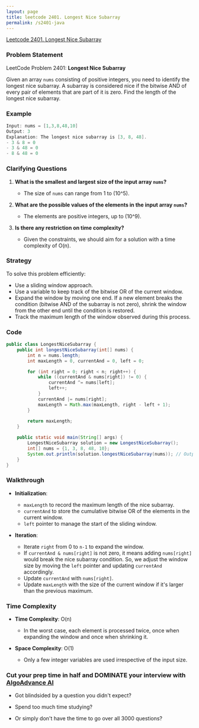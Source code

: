 ```yaml
---
layout: page
title: leetcode 2401. Longest Nice Subarray
permalink: /s2401-java
---
```

[Leetcode 2401. Longest Nice Subarray](https://algoadvance.github.io/algoadvance/l2401)
### Problem Statement

LeetCode Problem 2401: **Longest Nice Subarray**

Given an array `nums` consisting of positive integers, you need to identify the longest nice subarray. A subarray is considered nice if the bitwise AND of every pair of elements that are part of it is zero. Find the length of the longest nice subarray.

### Example

```java
Input: nums = [1,3,8,48,10]
Output: 3
Explanation: The longest nice subarray is [3, 8, 48].
- 3 & 8 = 0
- 3 & 48 = 0
- 8 & 48 = 0
```

### Clarifying Questions

1. **What is the smallest and largest size of the input array `nums`?**
   - The size of `nums` can range from 1 to \(10^5\).

2. **What are the possible values of the elements in the input array `nums`?**
   - The elements are positive integers, up to \(10^9\).

3. **Is there any restriction on time complexity?**
   - Given the constraints, we should aim for a solution with a time complexity of O(n).

### Strategy

To solve this problem efficiently:
- Use a sliding window approach.
- Use a variable to keep track of the bitwise OR of the current window.
- Expand the window by moving one end. If a new element breaks the condition (bitwise AND of the subarray is not zero), shrink the window from the other end until the condition is restored.
- Track the maximum length of the window observed during this process.

### Code 

```java
public class LongestNiceSubarray {
    public int longestNiceSubarray(int[] nums) {
        int n = nums.length;
        int maxLength = 0, currentAnd = 0, left = 0;

        for (int right = 0; right < n; right++) {
            while ((currentAnd & nums[right]) != 0) {
                currentAnd ^= nums[left];
                left++;
            }
            currentAnd |= nums[right];
            maxLength = Math.max(maxLength, right - left + 1);
        }
        
        return maxLength;
    }

    public static void main(String[] args) {
        LongestNiceSubarray solution = new LongestNiceSubarray();
        int[] nums = {1, 3, 8, 48, 10};
        System.out.println(solution.longestNiceSubarray(nums)); // Output: 3
    }
}
```

### Walkthrough

- **Initialization**: 
  - `maxLength` to record the maximum length of the nice subarray.
  - `currentAnd` to store the cumulative bitwise OR of the elements in the current window.
  - `left` pointer to manage the start of the sliding window.
  
- **Iteration**:
  - Iterate `right` from 0 to `n-1` to expand the window.
  - If `currentAnd & nums[right]` is not zero, it means adding `nums[right]` would break the nice subarray condition. So, we adjust the window size by moving the `left` pointer and updating `currentAnd` accordingly.
  - Update `currentAnd` with `nums[right]`.
  - Update `maxLength` with the size of the current window if it's larger than the previous maximum.

### Time Complexity

- **Time Complexity**: O(n)
  - In the worst case, each element is processed twice, once when expanding the window and once when shrinking it.

- **Space Complexity**: O(1)
  - Only a few integer variables are used irrespective of the input size.


### Cut your prep time in half and DOMINATE your interview with [AlgoAdvance AI](https://algoAdvance.com)

- Got blindsided by a question you didn't expect?

- Spend too much time studying?

- Or simply don't have the time to go over all 3000 questions?

